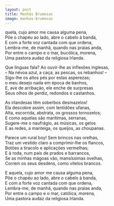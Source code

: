 ```yaml
---
layout: post
title: Manhãs Brumosas
image: manhas-brumosas
---
```

<span class="caps" alt="A"></span>quela, cujo amor me causa alguma pena,  
Põe o chapéu ao lado, abre o cabelo à banda,  
E com a forte voz cantada com que ordena,  
Lembra-me, de manhã, quando nas praias anda,  
Por entre o campo e o mar, bucólica, morena,  
Uma pastora audaz da religiosa Irlanda.  

Que línguas fala? Ao ouvir-lhe as inflexões inglesas,  
– Na névoa azul, a caça, as pescas, os rebanhos! –  
Sigo-lhe os altos pés por estas asperezas;  
o meu desejo nada em época de banhos,  
E, ave de arribação, ele enche de surpresas  
Seus olhos de perdiz, redondos e castanhos.  

As irlandesas têm soberbos desmazelos!  
Ela descobre assim, com lentidões ufanas,  
Alta, escorrida, abstrata, os grossos tornozelos;  
E como aquelas são marítimas, serranas,  
Sugere-me o naufrágio, as músicas, os gelos  
E as redes, a manteiga, os queijos, as choupanas.  

Parece um rural boy! Sem brincos nas orelhas,  
Traz um vestido claro a comprimir-lhe os flancos,  
Botões a tiracolo e aplicações vermelhas;  
E à roda, num país de prados e barrancos,  
Se as minhas mágoas vão, mansíssimas ovelhas,  
Correm os seus desdéns, como vitelos brancos.  

E aquela, cujo amor me causa alguma pena,  
Põe o chapéu ao lado, abre o cabelo à banda,  
E com a forte voz cantada com que ordena,  
Lembra-me, de manhã, quando nas praias anda,  
Por entre o campo e o mar, católica, morena,  
Uma pastora audaz da religiosa Irlanda.  